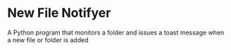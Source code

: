 # New File Notifyer
 A Python program that monitors a folder and issues a toast message when a new file or folder is added
